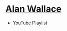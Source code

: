 # [Alan Wallace](https://sukhavaho.github.io/people/people.md)

- [YouTube Playlist](https://www.youtube.com/playlist?list=PLk74A6Qy7X1T9W252kf_wJscgl8BvQDD9)

